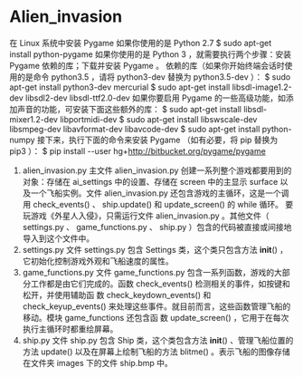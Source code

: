 # Alien_invasion

在 Linux 系统中安装 Pygame
如果你使用的是 Python 2.7 
$ sudo apt-get install python-pygame
如果你使用的是 Python 3 ，就需要执行两个步骤：安装 Pygame 依赖的库；下载并安装 Pygame 。
依赖的库（如果你开始终端会话时使用的是命令 python3.5 ，请将 python3-dev 替换为 python3.5-dev ）：
$ sudo apt-get install python3-dev mercurial
$ sudo apt-get install libsdl-image1.2-dev libsdl2-dev libsdl-ttf2.0-dev
如果你要启用 Pygame 的一些高级功能，如添加声音的功能，可安装下面这些额外的库：
$ sudo apt-get install libsdl-mixer1.2-dev libportmidi-dev
$ sudo apt-get install libswscale-dev libsmpeg-dev libavformat-dev libavcode-dev
$ sudo apt-get install python-numpy
接下来，执行下面的命令来安装 Pygame （如有必要，将 pip 替换为 pip3 ）：
$ pip install --user hg+http://bitbucket.org/pygame/pygame


1. alien_invasion.py
主文件 alien_invasion.py 创建一系列整个游戏都要用到的对象：存储在 ai_settings 中的设置、存储在 screen 中的主显示 surface 以及一个飞船实例。文件 alien_invasion.py 还包含游戏的主循环，这是一个调用 check_events() 、 ship.update() 和 update_screen() 的 while 循环。
要玩游戏《外星人入侵》，只需运行文件 alien_invasion.py 。其他文件（ settings.py 、 game_functions.py 、 ship.py ）包含的代码被直接或间接地导入到这个文件中。
2. settings.py
文件 settings.py 包含 Settings 类，这个类只包含方法 __init__() ，它初始化控制游戏外观和飞船速度的属性。
3. game_functions.py
文件 game_functions.py 包含一系列函数，游戏的大部分工作都是由它们完成的。函数 check_events() 检测相关的事件，如按键和松开，并使用辅助函
数 check_keydown_events() 和 check_keyup_events() 来处理这些事件。就目前而言，这些函数管理飞船的移动。模块 game_functions 还包含函
数 update_screen() ，它用于在每次执行主循环时都重绘屏幕。
4. ship.py
文件 ship.py 包含 Ship 类，这个类包含方法 __init__() 、管理飞船位置的方法 update() 以及在屏幕上绘制飞船的方法 blitme() 。表示飞船的图像存储在文件夹 images 下的文件 ship.bmp 中。

